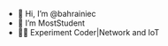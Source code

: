 - 👋 Hi, I’m @bahrainiec
- 👀 I’m MostStudent 
- 👩‍💻 Experiment Coder|Network and IoT
<!---
bahrainiec/bahrainiec is a ✨ special ✨ repository because its `README.md` (this file) appears on your GitHub profile.
You can click the Preview link to take a look at your changes.
--->
